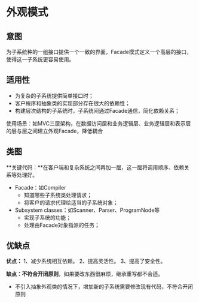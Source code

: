 # 外观模式

## 意图

为子系统种的一组接口提供一个一致的界面，Facade模式定义一个高层的接口，使得这一子系统更容易使用。



## 适用性

- 为复杂的子系统提供简单接口时；
- 客户程序和抽象类的实现部分存在很大的依赖性；
- 构建层次结构的子系统时，子系统间通过Facade通信，简化依赖关系；

使用场景：如MVC三层架构，在数据访问层和业务逻辑层、业务逻辑层和表示层的层与层之间建立外观Facade，降低耦合

## 类图

**关键代码：**在客户端和复杂系统之间再加一层，这一层将调用顺序、依赖关系等处理好。



- Facade：如Compiler
  - 知道哪些子系统类处理请求；
  - 将客户的请求代理给适当的子系统对象；
- Subsystem classes：如Scanner、Parser、ProgramNode等
  - 实现子系统的功能；
  - 处理由Facade对象指派的任务；



## 优缺点

**优点：** 1、减少系统相互依赖。 2、提高灵活性。 3、提高了安全性。

**缺点：**不符合**开闭原则**，如果要改东西很麻烦，继承重写都不合适。

- 不引入抽象外观类的情况下，增加新的子系统需要修改现有代码，不符合开闭原则
